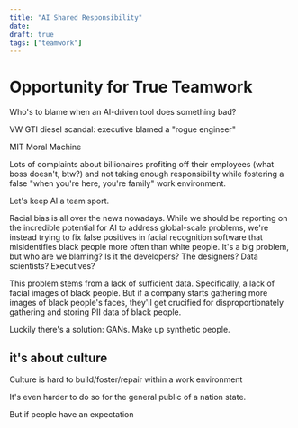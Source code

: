 ```yaml
---
title: "AI Shared Responsibility"
date: 
draft: true
tags: ["teamwork"]
---
```


# Opportunity for True Teamwork

Who's to blame when an AI-driven tool does something bad?

VW GTI diesel scandal: executive blamed a "rogue engineer"

MIT Moral Machine

Lots of complaints about billionaires profiting off their employees (what boss
doesn't, btw?) and not taking enough responsibility while fostering a false
"when you're here, you're family" work environment.

Let's keep AI a team sport.

Racial bias is all over the news nowadays. While we should be reporting on the
incredible potential for AI to address global-scale problems, we're instead
trying to fix false positives in facial recognition software that
misidentifies black people more often than white people. It's a big problem,
but who are we blaming? Is it the developers? The designers? Data scientists?
Executives?

This problem stems from a lack of sufficient data. Specifically, a lack of
facial images of black people. But if a company starts gathering more images
of black people's faces, they'll get crucified for disproportionately
gathering and storing PII data of black people.

Luckily there's a solution: GANs. Make up synthetic people.

## it's about culture

Culture is hard to build/foster/repair within a work environment

It's even harder to do so for the general public of a nation state.

But if people have an expectation
